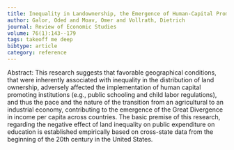 ```yaml
---
title: Inequality in Landownership, the Emergence of Human-Capital Promoting Institutions, and the Great Divergence
author: Galor, Oded and Moav, Omer and Vollrath, Dietrich
journal: Review of Economic Studies
volume: 76(1):143--179
tags: takeoff me deep
bibtype: article
category: reference
---
```

Abstract: This research suggests that favorable geographical conditions, that were inherently associated with inequality in the distribution of land ownership, adversely affected the implementation of human capital promoting institutions (e.g., public schooling and child labor regulations), and thus the pace and the nature of the transition from an agricultural to an industrial economy, contributing to the emergence of the Great Divergence in income per capita across countries. The basic premise of this research, regarding the negative effect of land inequality on public expenditure on education is established empirically based on cross-state data from the beginning of the 20th century in the United States.
